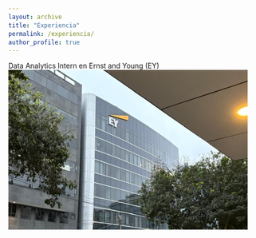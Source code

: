 ```yaml
---
layout: archive
title: "Experiencia"
permalink: /experiencia/
author_profile: true
---
```



Data Analytics Intern en Ernst and Young (EY)
![Fotitos](/images/ey_1.jpg)
